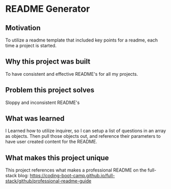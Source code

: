 
# README Generator

## Motivation
To utilize a readme template that included key points for a readme, each time a project is started.

## Why this project was built
To have consistent and effective README's for all my projects.

## Problem this project solves
Sloppy and inconsistent README's

## What was learned
I Learned how to utilize inquirer, so I can setup a list of questions in an array as objects. Then pull those objects out, and reference their parameters to have user created content for the README.

## What makes this project unique
This project references what makes a professional README on the full-stack blog: https://coding-boot-camp.github.io/full-stack/github/professional-readme-guide
        